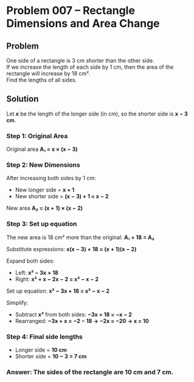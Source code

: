 # Problem 007 – Rectangle Dimensions and Area Change

## Problem
One side of a rectangle is 3 cm shorter than the other side.  
If we increase the length of each side by 1 cm, then the area of the rectangle will increase by 18 cm².  
Find the lengths of all sides.

## Solution
Let **_x_** be the length of the longer side (in cm), so the shorter side is **x − 3 cm**.

### Step 1: Original Area
Original area **A₁ = x × (x − 3)**

### Step 2: New Dimensions
After increasing both sides by 1 cm:
- New longer side = **x + 1**
- New shorter side = **(x − 3) + 1 = x − 2**

New area **A₂ = (x + 1) × (x − 2)**

### Step 3: Set up equation
The new area is 18 cm² more than the original:
**A₁ + 18 = A₂**

Substitute expressions:
**x(x − 3) + 18 = (x + 1)(x − 2)**

Expand both sides:
- Left: **x² − 3x + 18**
- Right: **x² + x − 2x − 2 = x² − x − 2**

Set up equation:
**x² − 3x + 18 = x² − x − 2**

Simplify:
- Subtract **x²** from both sides: **−3x + 18 = −x − 2**
- Rearranged: **−3x + x = −2 − 18 → −2x = −20 → x = 10**

### Step 4: Final side lengths
- Longer side = **10 cm**
- Shorter side = **10 − 3 = 7 cm**

### **Answer:** The sides of the rectangle are **10 cm** and **7 cm**.